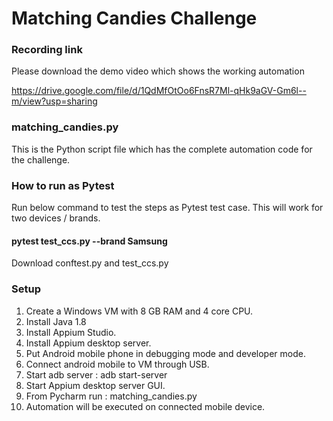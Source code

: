 # Matching Candies Challenge
### Recording link
Please download the demo video which shows the working automation

https://drive.google.com/file/d/1QdMfOtOo6FnsR7Ml-qHk9aGV-Gm6l--m/view?usp=sharing

### matching_candies.py
This is the Python script file which has the complete automation code for the challenge.

### How to run as Pytest
Run below command to test the steps as Pytest test case. This will work for two devices / brands.
#### pytest test_ccs.py --brand Samsung
Download conftest.py and test_ccs.py

### Setup
1. Create a Windows VM with 8 GB RAM and 4 core CPU.
2. Install Java 1.8
3. Install Appium Studio. 
4. Install Appium desktop server.
5. Put Android mobile phone in debugging mode and developer mode.
6. Connect android mobile to VM through USB.
7. Start adb server : adb start-server
8. Start Appium desktop server GUI.
9. From Pycharm run : matching_candies.py
10. Automation will be executed on connected mobile device.



